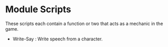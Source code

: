 Module Scripts
================

These scripts each contain a function or two that acts as a mechanic in the game.

- Write-Say : Write speech from a character.
